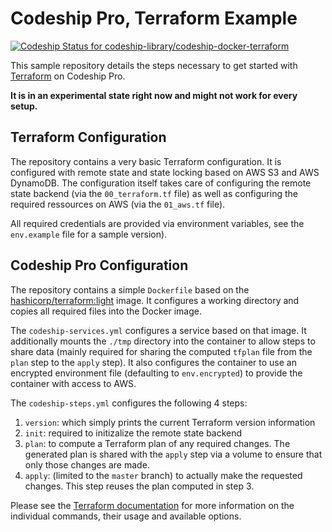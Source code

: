 # Codeship Pro, Terraform Example

[![Codeship Status for codeship-library/codeship-docker-terraform](https://app.codeship.com/projects/c4497440-fb32-0134-b168-721cf569a862/status?branch=master)](https://app.codeship.com/projects/211443)

This sample repository details the steps necessary to get started with [Terraform](https://developer.hashicorp.com/terraform) on Codeship Pro.

**It is in an experimental state right now and might not work for every setup.**

## Terraform Configuration

The repository contains a very basic Terraform configuration. It is configured with remote state and state locking based on AWS S3 and AWS DynamoDB. The configuration itself takes care of configuring the remote state backend (via the `00_terraform.tf` file) as well as configuring the required ressources on AWS (via the `01_aws.tf` file).

All required credentials are provided via environment variables, see the `env.example` file for a sample version).

## Codeship Pro Configuration

The repository contains a simple `Dockerfile` based on the [hashicorp/terraform:light](https://hub.docker.com/r/hashicorp/terraform) image. It configures a working directory and copies all required files into the Docker image.

The `codeship-services.yml` configures a service based on that image. It additionally mounts the `./tmp` directory into the container to allow steps to share data (mainly required for sharing the computed `tfplan` file from the `plan` step to the `apply` step). It also configures the container to use an encrypted environment file (defaulting to `env.encrypted`) to provide the container with access to AWS.

The `codeship-steps.yml` configures the following 4 steps:

1. `version`: which simply prints the current Terraform version information
2. `init`: required to initizalize the remote state backend
3. `plan`: to compute a Terraform plan of any required changes. The generated plan is shared with the `apply` step via a volume to ensure that only those changes are made.
4. `apply`: (limited to the `master` branch) to actually make the requested changes. This step reuses the plan computed in step 3.

Please see the [Terraform documentation](https://developer.hashicorp.com/terraform) for more information on the individual commands, their usage and available options.
